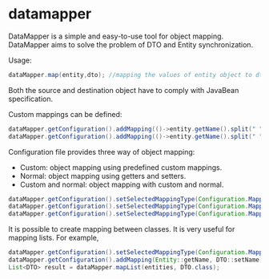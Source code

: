 # datamapper

DataMapper is a simple and easy-to-use tool for object mapping. DataMapper aims to solve the problem of DTO and Entity synchronization.

Usage:

```java
dataMapper.map(entity,dto); //mapping the values of entity object to dto
```
 
Both the source and destination object have to comply with JavaBean specification.

Custom mappings can be defined:

```java
dataMapper.getConfiguration().addMapping(()->entity.getName().split(" ")[0], dtoForCustomAndNormalConfigurationDTO::setFirstName);
dataMapper.getConfiguration().addMapping(()->entity.getName().split(" ")[1], dtoForCustomAndNormalConfigurationDTO::setLastName);
```
  
Configuration file provides three way of object mapping:
+ Custom: object mapping using predefined custom mappings.
+ Normal: object mapping using getters and setters.
+ Custom and normal: object mapping with custom and normal.

```java
dataMapper.getConfiguration().setSelectedMappingType(Configuration.MappingType.NORMAL);
dataMapper.getConfiguration().setSelectedMappingType(Configuration.MappingType.CUSTOM_AND_NORMAL);
dataMapper.getConfiguration().setSelectedMappingType(Configuration.MappingType.CUSTOM);
```

It is possible to create mapping between classes. It is very useful for mapping lists. For example,

```java
dataMapper.getConfiguration().setSelectedMappingType(Configuration.MappingType.CUSTOM_AND_NORMAL);
dataMapper.getConfiguration().addMapping(Entity::getName, DTO::setName);
List<DTO> result = dataMapper.mapList(entities, DTO.class);
```
